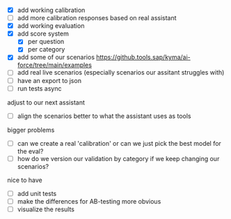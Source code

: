 - [x] add working calibration
- [ ] add more calibration responses based on real assistant 
- [x] add working evaluation
- [x] add score system
    - [x] per question
    - [x] per category
- [x] add some of our scenarios https://github.tools.sap/kyma/ai-force/tree/main/examples
- [ ] add real live scenarios (especially scenarios our assitant struggles with)
- [ ] have an export to json
- [ ] run tests async

adjust to our next assistant
- [ ] align the scenarios better to what the assistant uses as tools

bigger problems
- [ ] can we create a real 'calibration' or can we just pick the best model for the eval?
- [ ] how do we version our validation by category if we keep changing our scenarios?

nice to have
- [ ] add unit tests
- [ ] make the differences for AB-testing more obvious
- [ ] visualize the results